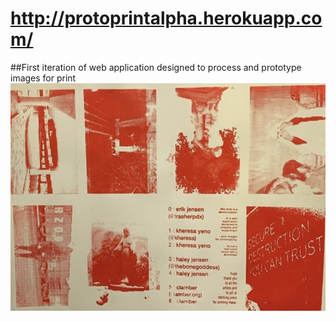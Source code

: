 # http://protoprintalpha.herokuapp.com/
 ##First iteration of web application designed to process and prototype images for print
![](https://github.com/xmeatballx/protoprintalpha/blob/master/IMG_2868.jpg)
